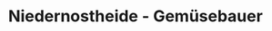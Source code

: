 ---
title: "Niedernostheide - Gemüsebauer"
url: /hagen-am-teutoburger-wald/niedernostheide-gemuesebauer/
shop: Gemüse & Obst
---
